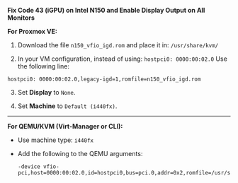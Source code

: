 **Fix Code 43 (iGPU) on Intel N150 and Enable Display Output on All Monitors**

**For Proxmox VE:**

1. Download the file `n150_vfio_igd.rom` and place it in:
   `/usr/share/kvm/`

2. In your VM configuration, instead of using:
   `hostpci0: 0000:00:02.0`
   Use the following line:
```
hostpci0: 0000:00:02.0,legacy-igd=1,romfile=n150_vfio_igd.rom
```

3. Set **Display** to `None`.

4. Set **Machine** to `Default (i440fx)`.

---

**For QEMU/KVM (Virt-Manager or CLI):**

* Use machine type: `i440fx`

* Add the following to the QEMU arguments:

  ```
  -device vfio-pci,host=0000:00:02.0,id=hostpci0,bus=pci.0,addr=0x2,romfile=/usr/share/kvm/n150_vfio_igd.rom
  ```

